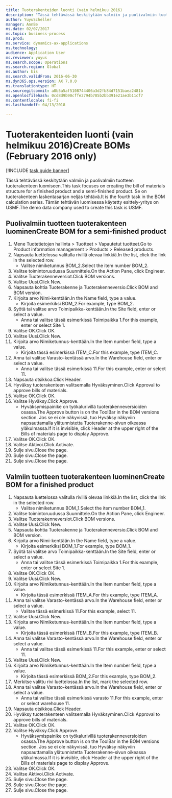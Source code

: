 ```yaml
--- 
title: Tuoterakenteiden luonti (vain helmikuu 2016)
description: "Tässä tehtävässä keskitytään valmiin ja puolivalmiin tuotteen tuoterakenteen luomiseen."
author: YuyuScheller
manager: AnnBe
ms.date: 02/07/2017
ms.topic: business-process
ms.prod: 
ms.service: dynamics-ax-applications
ms.technology: 
audience: Application User
ms.reviewer: yuyus
ms.search.scope: Operations
ms.search.region: Global
ms.author: bis
ms.search.validFrom: 2016-06-30
ms.dyn365.ops.version: AX 7.0.0
ms.translationtype: HT
ms.sourcegitcommit: a8b5a5af5108744406a3d2fb84d7151baea2481b
ms.openlocfilehash: 0cd8d9b90cffe2794b785b2bb391e21ae3b11cf7
ms.contentlocale: fi-fi
ms.lasthandoff: 04/13/2018

---
```

# <a name="create-boms-february-2016-only"></a><span data-ttu-id="aeb08-103">Tuoterakenteiden luonti (vain helmikuu 2016)</span><span class="sxs-lookup"><span data-stu-id="aeb08-103">Create BOMs (February 2016 only)</span></span>

[!INCLUDE [task guide banner](../../includes/task-guide-banner.md)]

<span data-ttu-id="aeb08-104">Tässä tehtävässä keskitytään valmiin ja puolivalmiin tuotteen tuoterakenteen luomiseen.</span><span class="sxs-lookup"><span data-stu-id="aeb08-104">This task focuses on creating the bill of materials structure for a finished product and a semi-finished product.</span></span> <span data-ttu-id="aeb08-105">Se on tuoterakenteen laskentasarjan neljäs tehtävä.</span><span class="sxs-lookup"><span data-stu-id="aeb08-105">It is the fourth task in the BOM calculation series.</span></span> <span data-ttu-id="aeb08-106">Tämän tehtävän luomisessa käytetty esittely-yritys on USMF.</span><span class="sxs-lookup"><span data-stu-id="aeb08-106">The demo data company used to create this task is USMF.</span></span>


## <a name="create-bom-for-a-semi-finished-product"></a><span data-ttu-id="aeb08-107">Puolivalmiin tuotteen tuoterakenteen luominen</span><span class="sxs-lookup"><span data-stu-id="aeb08-107">Create BOM for a semi-finished product</span></span>
1. <span data-ttu-id="aeb08-108">Mene Tuotetietojen hallinta > Tuotteet > Vapautetut tuotteet.</span><span class="sxs-lookup"><span data-stu-id="aeb08-108">Go to Product information management > Products > Released products.</span></span>
2. <span data-ttu-id="aeb08-109">Napsauta luettelossa valitulla rivillä olevaa linkkiä.</span><span class="sxs-lookup"><span data-stu-id="aeb08-109">In the list, click the link in the selected row.</span></span>
    * <span data-ttu-id="aeb08-110">Valitse nimiketunnus BOM_2.</span><span class="sxs-lookup"><span data-stu-id="aeb08-110">Select the item number BOM_2.</span></span>  
3. <span data-ttu-id="aeb08-111">Valitse toimintoruudussa Suunnittele.</span><span class="sxs-lookup"><span data-stu-id="aeb08-111">On the Action Pane, click Engineer.</span></span>
4. <span data-ttu-id="aeb08-112">Valitse Tuoterakenneversiot.</span><span class="sxs-lookup"><span data-stu-id="aeb08-112">Click BOM versions.</span></span>
5. <span data-ttu-id="aeb08-113">Valitse Uusi.</span><span class="sxs-lookup"><span data-stu-id="aeb08-113">Click New.</span></span>
6. <span data-ttu-id="aeb08-114">Napsauta kohtia Tuoterakenne ja Tuoterakenneversio.</span><span class="sxs-lookup"><span data-stu-id="aeb08-114">Click BOM and BOM version.</span></span>
7. <span data-ttu-id="aeb08-115">Kirjoita arvo Nimi-kenttään.</span><span class="sxs-lookup"><span data-stu-id="aeb08-115">In the Name field, type a value.</span></span>
    * <span data-ttu-id="aeb08-116">Kirjoita esimerkiksi BOM_2.</span><span class="sxs-lookup"><span data-stu-id="aeb08-116">For example, type BOM_2.</span></span>  
8. <span data-ttu-id="aeb08-117">Syötä tai valitse arvo Toimipaikka-kenttään.</span><span class="sxs-lookup"><span data-stu-id="aeb08-117">In the Site field, enter or select a value.</span></span>
    * <span data-ttu-id="aeb08-118">Anna tai valitse tässä esimerkissä Toimipaikka 1.</span><span class="sxs-lookup"><span data-stu-id="aeb08-118">For this example, enter or select Site 1.</span></span>  
9. <span data-ttu-id="aeb08-119">Valitse OK.</span><span class="sxs-lookup"><span data-stu-id="aeb08-119">Click OK.</span></span>
10. <span data-ttu-id="aeb08-120">Valitse Uusi.</span><span class="sxs-lookup"><span data-stu-id="aeb08-120">Click New.</span></span>
11. <span data-ttu-id="aeb08-121">Kirjoita arvo Nimiketunnus-kenttään.</span><span class="sxs-lookup"><span data-stu-id="aeb08-121">In the Item number field, type a value.</span></span>
    * <span data-ttu-id="aeb08-122">Kirjoita tässä esimerkissä ITEM_C.</span><span class="sxs-lookup"><span data-stu-id="aeb08-122">For this example, type ITEM_C.</span></span>  
12. <span data-ttu-id="aeb08-123">Anna tai valitse Varasto-kentässä arvo.</span><span class="sxs-lookup"><span data-stu-id="aeb08-123">In the Warehouse field, enter or select a value.</span></span>
    * <span data-ttu-id="aeb08-124">Anna tai valitse tässä esimerkissä 11.</span><span class="sxs-lookup"><span data-stu-id="aeb08-124">For this example, enter or select 11.</span></span>  
13. <span data-ttu-id="aeb08-125">Napsauta otsikkoa.</span><span class="sxs-lookup"><span data-stu-id="aeb08-125">Click Header.</span></span>
14. <span data-ttu-id="aeb08-126">Hyväksy tuoterakenteen valitsemalla Hyväksyminen.</span><span class="sxs-lookup"><span data-stu-id="aeb08-126">Click Approval to approve bills of materials.</span></span>
15. <span data-ttu-id="aeb08-127">Valitse OK.</span><span class="sxs-lookup"><span data-stu-id="aeb08-127">Click OK.</span></span>
16. <span data-ttu-id="aeb08-128">Valitse Hyväksy.</span><span class="sxs-lookup"><span data-stu-id="aeb08-128">Click Approve.</span></span>
    * <span data-ttu-id="aeb08-129">Hyväksymispainike on työkalurivillä tuoterakenneversioiden osassa.</span><span class="sxs-lookup"><span data-stu-id="aeb08-129">The Approve button is on the ToolBar in the  BOM versions section.</span></span> <span data-ttu-id="aeb08-130">Jos se ei ole näkyvissä, tuo Hyväksy näkyviin napsauttamalla ylätunnistetta Tuoterakenne-sivun oikeassa yläkulmassa.</span><span class="sxs-lookup"><span data-stu-id="aeb08-130">If it is invisible, click Header at the upper right of the Bills of materials page to display Approve.</span></span>  
17. <span data-ttu-id="aeb08-131">Valitse OK.</span><span class="sxs-lookup"><span data-stu-id="aeb08-131">Click OK.</span></span>
18. <span data-ttu-id="aeb08-132">Valitse Aktivoi.</span><span class="sxs-lookup"><span data-stu-id="aeb08-132">Click Activate.</span></span>
19. <span data-ttu-id="aeb08-133">Sulje sivu.</span><span class="sxs-lookup"><span data-stu-id="aeb08-133">Close the page.</span></span>
20. <span data-ttu-id="aeb08-134">Sulje sivu.</span><span class="sxs-lookup"><span data-stu-id="aeb08-134">Close the page.</span></span>
21. <span data-ttu-id="aeb08-135">Sulje sivu.</span><span class="sxs-lookup"><span data-stu-id="aeb08-135">Close the page.</span></span>

## <a name="create-bom-for-a-finished-product"></a><span data-ttu-id="aeb08-136">Valmiin tuotteen tuoterakenteen luominen</span><span class="sxs-lookup"><span data-stu-id="aeb08-136">Create BOM for a finished product</span></span>
1. <span data-ttu-id="aeb08-137">Napsauta luettelossa valitulla rivillä olevaa linkkiä.</span><span class="sxs-lookup"><span data-stu-id="aeb08-137">In the list, click the link in the selected row.</span></span>
    * <span data-ttu-id="aeb08-138">Valitse nimiketunnus BOM_1.</span><span class="sxs-lookup"><span data-stu-id="aeb08-138">Select the item number BOM_1.</span></span>  
2. <span data-ttu-id="aeb08-139">Valitse toimintoruudussa Suunnittele.</span><span class="sxs-lookup"><span data-stu-id="aeb08-139">On the Action Pane, click Engineer.</span></span>
3. <span data-ttu-id="aeb08-140">Valitse Tuoterakenneversiot.</span><span class="sxs-lookup"><span data-stu-id="aeb08-140">Click BOM versions.</span></span>
4. <span data-ttu-id="aeb08-141">Valitse Uusi.</span><span class="sxs-lookup"><span data-stu-id="aeb08-141">Click New.</span></span>
5. <span data-ttu-id="aeb08-142">Napsauta kohtia Tuoterakenne ja Tuoterakenneversio.</span><span class="sxs-lookup"><span data-stu-id="aeb08-142">Click BOM and BOM version.</span></span>
6. <span data-ttu-id="aeb08-143">Kirjoita arvo Nimi-kenttään.</span><span class="sxs-lookup"><span data-stu-id="aeb08-143">In the Name field, type a value.</span></span>
    * <span data-ttu-id="aeb08-144">Kirjoita esimerkiksi BOM_1.</span><span class="sxs-lookup"><span data-stu-id="aeb08-144">For example, type BOM_1.</span></span>  
7. <span data-ttu-id="aeb08-145">Syötä tai valitse arvo Toimipaikka-kenttään.</span><span class="sxs-lookup"><span data-stu-id="aeb08-145">In the Site field, enter or select a value.</span></span>
    * <span data-ttu-id="aeb08-146">Anna tai valitse tässä esimerkissä Toimipaikka 1.</span><span class="sxs-lookup"><span data-stu-id="aeb08-146">For this example, enter or select Site 1.</span></span>  
8. <span data-ttu-id="aeb08-147">Valitse OK.</span><span class="sxs-lookup"><span data-stu-id="aeb08-147">Click OK.</span></span>
9. <span data-ttu-id="aeb08-148">Valitse Uusi.</span><span class="sxs-lookup"><span data-stu-id="aeb08-148">Click New.</span></span>
10. <span data-ttu-id="aeb08-149">Kirjoita arvo Nimiketunnus-kenttään.</span><span class="sxs-lookup"><span data-stu-id="aeb08-149">In the Item number field, type a value.</span></span>
    * <span data-ttu-id="aeb08-150">Kirjoita tässä esimerkissä ITEM_A.</span><span class="sxs-lookup"><span data-stu-id="aeb08-150">For this example, type ITEM_A.</span></span>  
11. <span data-ttu-id="aeb08-151">Anna tai valitse Varasto-kentässä arvo.</span><span class="sxs-lookup"><span data-stu-id="aeb08-151">In the Warehouse field, enter or select a value.</span></span>
    * <span data-ttu-id="aeb08-152">Valitse tässä esimerkissä 11.</span><span class="sxs-lookup"><span data-stu-id="aeb08-152">For this example, select 11.</span></span>  
12. <span data-ttu-id="aeb08-153">Valitse Uusi.</span><span class="sxs-lookup"><span data-stu-id="aeb08-153">Click New.</span></span>
13. <span data-ttu-id="aeb08-154">Kirjoita arvo Nimiketunnus-kenttään.</span><span class="sxs-lookup"><span data-stu-id="aeb08-154">In the Item number field, type a value.</span></span>
    * <span data-ttu-id="aeb08-155">Kirjoita tässä esimerkissä ITEM_B.</span><span class="sxs-lookup"><span data-stu-id="aeb08-155">For this example, type ITEM_B.</span></span>  
14. <span data-ttu-id="aeb08-156">Anna tai valitse Varasto-kentässä arvo.</span><span class="sxs-lookup"><span data-stu-id="aeb08-156">In the Warehouse field, enter or select a value.</span></span>
    * <span data-ttu-id="aeb08-157">Anna tai valitse tässä esimerkissä 11.</span><span class="sxs-lookup"><span data-stu-id="aeb08-157">For this example, enter or select 11.</span></span>  
15. <span data-ttu-id="aeb08-158">Valitse Uusi.</span><span class="sxs-lookup"><span data-stu-id="aeb08-158">Click New.</span></span>
16. <span data-ttu-id="aeb08-159">Kirjoita arvo Nimiketunnus-kenttään.</span><span class="sxs-lookup"><span data-stu-id="aeb08-159">In the Item number field, type a value.</span></span>
    * <span data-ttu-id="aeb08-160">Kirjoita tässä esimerkissä BOM_2.</span><span class="sxs-lookup"><span data-stu-id="aeb08-160">For this example, type BOM_2.</span></span>  
17. <span data-ttu-id="aeb08-161">Merkitse valittu rivi luettelossa.</span><span class="sxs-lookup"><span data-stu-id="aeb08-161">In the list, mark the selected row.</span></span>
18. <span data-ttu-id="aeb08-162">Anna tai valitse Varasto-kentässä arvo.</span><span class="sxs-lookup"><span data-stu-id="aeb08-162">In the Warehouse field, enter or select a value.</span></span>
    * <span data-ttu-id="aeb08-163">Anna tai valitse tässä esimerkissä varasto 11.</span><span class="sxs-lookup"><span data-stu-id="aeb08-163">For this example, enter or select warehouse 11.</span></span>  
19. <span data-ttu-id="aeb08-164">Napsauta otsikkoa.</span><span class="sxs-lookup"><span data-stu-id="aeb08-164">Click Header.</span></span>
20. <span data-ttu-id="aeb08-165">Hyväksy tuoterakenteen valitsemalla Hyväksyminen.</span><span class="sxs-lookup"><span data-stu-id="aeb08-165">Click Approval to approve bills of materials.</span></span>
21. <span data-ttu-id="aeb08-166">Valitse OK.</span><span class="sxs-lookup"><span data-stu-id="aeb08-166">Click OK.</span></span>
22. <span data-ttu-id="aeb08-167">Valitse Hyväksy.</span><span class="sxs-lookup"><span data-stu-id="aeb08-167">Click Approve.</span></span>
    * <span data-ttu-id="aeb08-168">Hyväksymispainike on työkalurivillä tuoterakenneversioiden osassa.</span><span class="sxs-lookup"><span data-stu-id="aeb08-168">The Approve button is on the ToolBar in the  BOM versions section.</span></span> <span data-ttu-id="aeb08-169">Jos se ei ole näkyvissä, tuo Hyväksy näkyviin napsauttamalla ylätunnistetta Tuoterakenne-sivun oikeassa yläkulmassa.</span><span class="sxs-lookup"><span data-stu-id="aeb08-169">If it is invisible, click Header at the upper right of the Bills of materials page to display Approve.</span></span>  
23. <span data-ttu-id="aeb08-170">Valitse OK.</span><span class="sxs-lookup"><span data-stu-id="aeb08-170">Click OK.</span></span>
24. <span data-ttu-id="aeb08-171">Valitse Aktivoi.</span><span class="sxs-lookup"><span data-stu-id="aeb08-171">Click Activate.</span></span>
25. <span data-ttu-id="aeb08-172">Sulje sivu.</span><span class="sxs-lookup"><span data-stu-id="aeb08-172">Close the page.</span></span>
26. <span data-ttu-id="aeb08-173">Sulje sivu.</span><span class="sxs-lookup"><span data-stu-id="aeb08-173">Close the page.</span></span>
27. <span data-ttu-id="aeb08-174">Sulje sivu.</span><span class="sxs-lookup"><span data-stu-id="aeb08-174">Close the page.</span></span>


